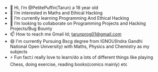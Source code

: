 - 👋 Hi, I’m @PetitePuffin(Tarun) a 18 year old
- 👀 I’m interested in Maths and Ethical Hacking
- 🌱 I’m currently learning Programming And Ethical Hacking
- 💞️ I’m looking to collaborate on Programming Projects and Hacking Projects/Bug Bounty
- 📫 How to reach me Gmail Id; tarunprog01@gmail.com
- 😄 I'm currently Pursuing Bscg degree from IGNOU(Indra Gandhi National Open University) with Maths, Physics and Chemistry as my subjects
- ⚡ Fun fact:i really love to learn/do a lots of different things like playing Chess, doing exercise, reading books(comics mainly) etc

<!---
PetitePuffin/PetitePuffin is a ✨ special ✨ repository because its `README.md` (this file) appears on your GitHub profile.
You can click the Preview link to take a look at your changes.
--->
